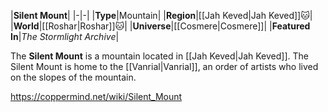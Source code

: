 |**Silent Mount**|
|-|-|
|**Type**|Mountain|
|**Region**|[[Jah Keved\|Jah Keved]]🐱︎|
|**World**|[[Roshar\|Roshar]]🐱︎|
|**Universe**|[[Cosmere\|Cosmere]]|
|**Featured In**|*The Stormlight Archive*|

The **Silent Mount** is a mountain located in [[Jah Keved\|Jah Keved]].
The Silent Mount is home to the [[Vanrial\|Vanrial]], an order of artists who lived on the slopes of the mountain.



https://coppermind.net/wiki/Silent_Mount